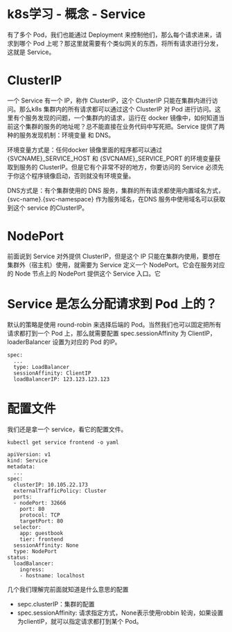# k8s学习 - 概念 - Service

有了多个 Pod，我们也能通过 Deployment 来控制他们，那么每个请求进来，请求到哪个 Pod 上呢？那这里就需要有个类似网关的东西，将所有请求进行分发，这就是 Service。

# ClusterIP

一个 Service 有一个 IP，称作 ClusterIP，这个 ClusterIP 只能在集群内进行访问。那么k8s 集群内的所有请求都可以通过这个 ClusterIP 对 Pod 进行访问。这里有个服务发现的问题，一个集群内的请求，运行在 docker 镜像中，如何知道当前这个集群的服务的地址呢？总不能直接在业务代码中写死把。Service 提供了两种的服务发现机制：环境变量 和 DNS。

环境变量方式是：任何docker 镜像里面的程序都可以通过 {SVCNAME}_SERVICE_HOST 和 {SVCNAME}_SERVICE_PORT 的环境变量获取到服务的 ClusterIP。但是它有个非常不好的地方，你要访问的 Service 必须先于你这个程序镜像启动，否则就没有环境变量。

DNS方式是：有个集群使用的 DNS 服务，集群的所有请求都使用内置域名方式，{svc-name}.{svc-namespace} 作为服务域名，在DNS 服务中使用域名可以获取到这个 service 的ClusterIP。

# NodePort

前面说到 Service 对外提供 ClusterIP，但是这个 IP 只能在集群内使用，要想在集群外（宿主机）使用，就需要为 Service 定义一个 NodePort。它会在服务对应的 Node 节点上的 NodePort 提供这个 Service 入口。它

# Service 是怎么分配请求到 Pod 上的？

默认的策略是使用 round-robin 来选择后端的 Pod。当然我们也可以固定把所有请求都打到一个 Pod 上，那么就需要配置 spec.sessionAffinity 为 ClientIP，loaderBalancer 设置为对应的 Pod 的IP。

```
spec:
  ...
  type: LoadBalancer
  sessionAffinity: ClientIP
  loadBalancerIP: 123.123.123.123
```

# 配置文件

我们还是拿一个 service，看它的配置文件。

```
kubectl get service frontend -o yaml

apiVersion: v1
kind: Service
metadata:
  ...
spec:
  clusterIP: 10.105.22.173
  externalTrafficPolicy: Cluster
  ports:
  - nodePort: 32666
    port: 80
    protocol: TCP
    targetPort: 80
  selector:
    app: guestbook
    tier: frontend
  sessionAffinity: None
  type: NodePort
status:
  loadBalancer:
    ingress:
    - hostname: localhost
```

几个我们理解完前面就知道是什么意思的配置

* sepc.clusterIP：集群的配置
* spec.sessionAffinity: 请求指定方式，None表示使用robbin 轮询，如果设置为clientIP，就可以指定请求都打到某个 Pod。
